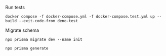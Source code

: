 Run tests
```
docker compose -f docker-compose.yml -f docker-compose.test.yml up --build --exit-code-from deno-test
```

Migrate schema
```
npx prisma migrate dev --name init
```

```
npx prisma generate
```